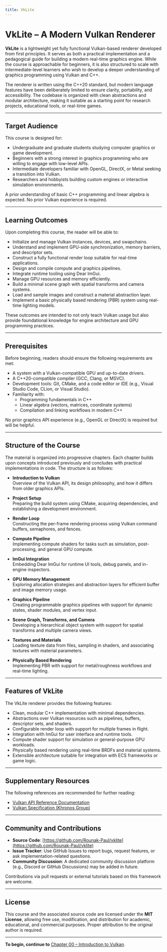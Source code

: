 ```yaml
---
title: VkLite
---
```


# VkLite – A Modern Vulkan Renderer

**VkLite** is a lightweight yet fully functional Vulkan-based renderer developed from first principles. It serves as both a practical implementation and a pedagogical guide for building a modern real-time graphics engine. While the course is approachable for beginners, it is also structured to scale with intermediate-level learners who wish to develop a deeper understanding of graphics programming using Vulkan and C++.

The renderer is written using the C++20 standard, but modern language features have been deliberately limited to ensure clarity, portability, and accessibility. The codebase is organized with clean abstractions and modular architecture, making it suitable as a starting point for research projects, educational tools, or real-time games.

---

## Target Audience

This course is designed for:

- Undergraduate and graduate students studying computer graphics or game development.
- Beginners with a strong interest in graphics programming who are willing to engage with low-level APIs.
- Intermediate developers familiar with OpenGL, DirectX, or Metal seeking a transition into Vulkan.
- Researchers and hobbyists building custom engines or interactive simulation environments.

A prior understanding of basic C++ programming and linear algebra is expected. No prior Vulkan experience is required.

---

## Learning Outcomes

Upon completing this course, the reader will be able to:

- Initialize and manage Vulkan instances, devices, and swapchains.
- Understand and implement GPU-side synchronization, memory barriers, and descriptor sets.
- Construct a fully functional render loop suitable for real-time applications.
- Design and compile compute and graphics pipelines.
- Integrate runtime tooling using Dear ImGui.
- Manage GPU resources and memory efficiently.
- Build a minimal scene graph with spatial transforms and camera systems.
- Load and sample images and construct a material abstraction layer.
- Implement a basic physically based rendering (PBR) system using real-time lighting models.

These outcomes are intended to not only teach Vulkan usage but also provide foundational knowledge for engine architecture and GPU programming practices.

---

## Prerequisites

Before beginning, readers should ensure the following requirements are met:

- A system with a Vulkan-compatible GPU and up-to-date drivers.
- A C++20-compatible compiler (GCC, Clang, or MSVC).
- Development tools: Git, CMake, and a code editor or IDE (e.g., Visual Studio Code, CLion, or Visual Studio).
- Familiarity with:
    - Programming fundamentals in C++
    - Linear algebra (vectors, matrices, coordinate systems)
    - Compilation and linking workflows in modern C++

No prior graphics API experience (e.g., OpenGL or DirectX) is required but will be helpful.

---

## Structure of the Course

The material is organized into progressive chapters. Each chapter builds upon concepts introduced previously and concludes with practical implementations in code. The structure is as follows:

- **Introduction to Vulkan**  
  Overview of the Vulkan API, its design philosophy, and how it differs from older graphics APIs.

- **Project Setup**  
  Preparing the build system using CMake, acquiring dependencies, and establishing a development environment.

- **Render Loop**  
  Constructing the per-frame rendering process using Vulkan command buffers, semaphores, and fences.

- **Compute Pipeline**  
  Implementing compute shaders for tasks such as simulation, post-processing, and general GPU compute.

- **ImGui Integration**  
  Embedding Dear ImGui for runtime UI tools, debug panels, and in-engine inspectors.

- **GPU Memory Management**  
  Exploring allocation strategies and abstraction layers for efficient buffer and image memory usage.

- **Graphics Pipeline**  
  Creating programmable graphics pipelines with support for dynamic states, shader modules, and vertex input.

- **Scene Graph, Transforms, and Camera**  
  Developing a hierarchical object system with support for spatial transforms and multiple camera views.

- **Textures and Materials**  
  Loading texture data from files, sampling in shaders, and associating textures with material parameters.

- **Physically Based Rendering**  
  Implementing PBR with support for metal/roughness workflows and real-time lighting.

---

## Features of VkLite

The VkLite renderer provides the following features:

- Clean, modular C++ implementation with minimal dependencies.
- Abstractions over Vulkan resources such as pipelines, buffers, descriptor sets, and shaders.
- Configurable render loop with support for multiple frames in flight.
- Integration with ImGui for user interface and runtime tools.
- Compute shader support for simulation or general-purpose GPU workloads.
- Physically based rendering using real-time BRDFs and material systems.
- Extensible architecture suitable for integration with ECS frameworks or game logic.

---

## Supplementary Resources

The following references are recommended for further reading:

- [Vulkan API Reference Documentation](https://vulkan.lunarg.com)
- [Vulkan Specification (Khronos Group)](https://registry.khronos.org/vulkan/specs/1.3/html/vkspec.html)

---

## Community and Contributions

- **Source Code**: [https://github.com/Rounak-Paul/vklite](https://github.com/Rounak-Paul/vklite)
- **Issue Tracker**: Use GitHub Issues to report bugs, request features, or ask implementation-related questions.
- **Community Discussion**: A dedicated community discussion platform (e.g., Discord or GitHub Discussions) may be added in future.

Contributions via pull requests or external tutorials based on this framework are welcome.

---

## License

This course and the associated source code are licensed under the **MIT License**, allowing free use, modification, and distribution for academic, educational, and commercial purposes. Proper attribution to the original author is required.

---

**To begin, continue to** [Chapter 00 – Introduction to Vulkan](00/introduction.md).